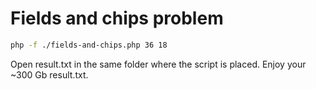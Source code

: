 # Fields and chips problem

```bash
php -f ./fields-and-chips.php 36 18
```

Open result.txt in the same folder where the script is placed. Enjoy your ~300 Gb result.txt.
